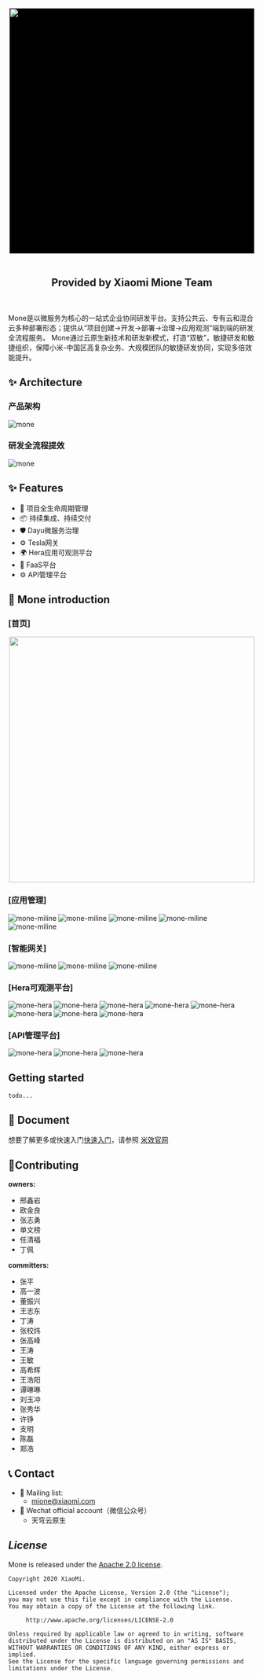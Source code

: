 <div align='center'>
    <a href="https://github.com/XiaoMi/mone">
      <img width="500" style='background:black' src="https://img.youpin.mi-img.com/middlewareGroup/1bd0957f930473e6449e3c34d52df98a.png">
    </a>
</div>
<div align='center'>
<br>
<h2 align='center' >Provided by Xiaomi Mione Team </h2>
<br>
</div>

  Mone是以微服务为核心的一站式企业协同研发平台。支持公共云、专有云和混合云多种部署形态；提供从“项目创建->开发->部署->治理->应用观测”端到端的研发全流程服务。
  Mone通过云原生新技术和研发新模式，打造“双敏”，敏捷研发和敏捷组织，保障小米-中国区高复杂业务、大规模团队的敏捷研发协同，实现多倍效能提升。

## ✨ Architecture
### 产品架构
![mone](readme/image/mione产品架构.png)
### 研发全流程提效
![mone](readme/image/mione_devflow.png)


## ✨ Features
- 🌈 项目全生命周期管理
- 📦 持续集成、持续交付
- 🛡 Dayu微服务治理
- ⚙️ Tesla网关
- 🌍 Hera应用可观测平台
- 🎨 FaaS平台
- ⚙️ API管理平台



## 🔗 Mone introduction

### [首页]

<div align='center'>
  <a href="https://github.com/XiaoMi/mone">
    <img width=500" src="https://img.youpin.mi-img.com/middlewareGroup/79896da74b1a269a3a88455ab0439103.png?w=1306&h=851">
  </a>
</div>

### [应用管理]
![mone-miline](readme/image/miline01.png)
![mone-miline](readme/image/miline02.png)
![mone-miline](readme/image/miline03.png)
![mone-miline](readme/image/miline05.png)
![mone-miline](readme/image/miline04.png)

### [智能网关]
![mone-miline](readme/image/gw01.png)
![mone-miline](readme/image/gw02.png)
![mone-miline](readme/image/gw04.png)

### [Hera可观测平台]
![mone-hera](readme/image/hera01.jpeg)
![mone-hera](readme/image/hera02.png)
![mone-hera](readme/image/hera03.png)
![mone-hera](readme/image/hera04.png)
![mone-hera](readme/image/hera05.png)
![mone-hera](readme/image/hera06.png)
![mone-hera](readme/image/hera07.png)
![mone-hera](readme/image/hera08.png)

### [API管理平台]
![mone-hera](readme/image/miapi01.png)
![mone-hera](readme/image/miapi02.png)
![mone-hera](readme/image/miapi03.png)


## Getting started
    todo...

## 📃 Document

 想要了解更多或快速入门[快速入门](http://mone.xiaomiyoupin.com/#/doc/1)，请参照 [米效官网](http://mone.xiaomiyoupin.com/#/index)
 
## 🔨Contributing

**owners:**
- 邢鑫岩
- 欧金良
- 张志勇
- 单文榜
- 任清福
- 丁佩

**committers:**
- 张平
- 高一波
- 董振兴
- 王志东
- 丁涛
- 张校炜
- 张高峰
- 王涛
- 王敏
- 高希辉
- 王浩阳
- 谭琳琳
- 刘玉冲
- 张秀华
- 许铮
- 支明
- 陈磊
- 郑浩
    
 ## 📞 Contact


 + 📮 Mailing list:
   + mione@xiaomi.com
 + 📮 Wechat official account（微信公众号）
   + 天穹云原生


## *License*
Mone is released under the [Apache 2.0 license](LICENSE).

```
Copyright 2020 XiaoMi.

Licensed under the Apache License, Version 2.0 (the "License");
you may not use this file except in compliance with the License.
You may obtain a copy of the License at the following link.

     http://www.apache.org/licenses/LICENSE-2.0

Unless required by applicable law or agreed to in writing, software
distributed under the License is distributed on an "AS IS" BASIS,
WITHOUT WARRANTIES OR CONDITIONS OF ANY KIND, either express or implied.
See the License for the specific language governing permissions and
limitations under the License.
```
